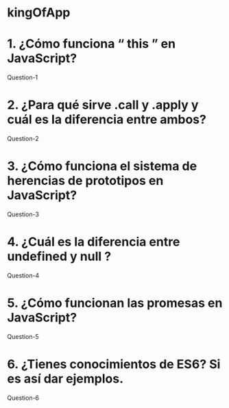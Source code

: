 # kingOfApp

# 1. ¿Cómo funciona “ this ” en JavaScript?
  Question-1
# 2. ¿Para qué sirve .call y .apply y cuál es la diferencia entre ambos?
  Question-2
# 3. ¿Cómo funciona el sistema de herencias de prototipos en JavaScript?
  Question-3
# 4. ¿Cuál es la diferencia entre undefined y null ?
  Question-4
# 5. ¿Cómo funcionan las promesas en JavaScript?
  Question-5
# 6. ¿Tienes conocimientos de ES6? Si es así dar ejemplos.
  Question-6
